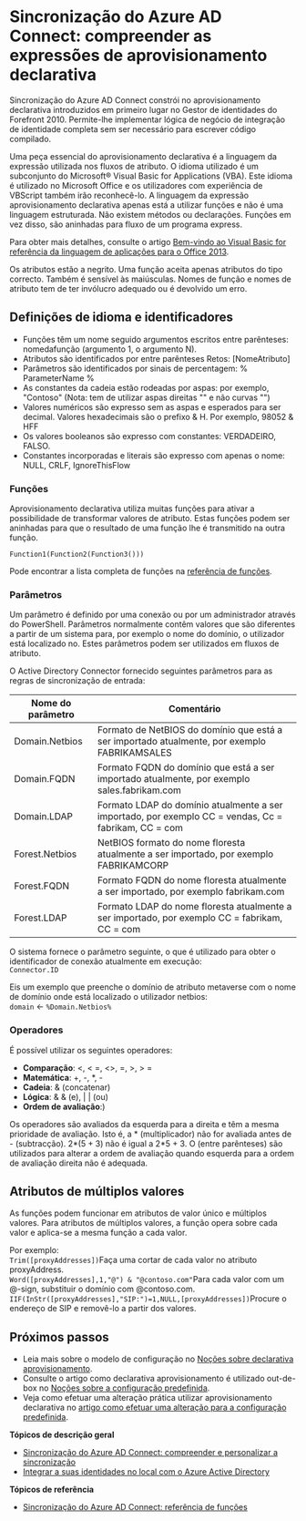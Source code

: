 <properties
    pageTitle="Sincronização do Azure AD Connect: compreender as expressões de aprovisionamento declarativa | Microsoft Azure"
    description="Explica as expressões de aprovisionamento declarativas."
    services="active-directory"
    documentationCenter=""
    authors="andkjell"
    manager="femila"
    editor=""/>

<tags
    ms.service="active-directory"
    ms.workload="identity"
    ms.tgt_pltfrm="na"
    ms.devlang="na"
    ms.topic="article"
    ms.date="08/31/2016"
    ms.author="markusvi;andkjell"/>


# <a name="azure-ad-connect-sync-understanding-declarative-provisioning-expressions"></a>Sincronização do Azure AD Connect: compreender as expressões de aprovisionamento declarativa
Sincronização do Azure AD Connect constrói no aprovisionamento declarativa introduzidos em primeiro lugar no Gestor de identidades do Forefront 2010. Permite-lhe implementar lógica de negócio de integração de identidade completa sem ser necessário para escrever código compilado.

Uma peça essencial do aprovisionamento declarativa é a linguagem da expressão utilizada nos fluxos de atributo. O idioma utilizado é um subconjunto do Microsoft® Visual Basic for Applications (VBA). Este idioma é utilizado no Microsoft Office e os utilizadores com experiência de VBScript também irão reconhecê-lo. A linguagem da expressão aprovisionamento declarativa apenas está a utilizar funções e não é uma linguagem estruturada. Não existem métodos ou declarações. Funções em vez disso, são aninhadas para fluxo de um programa express.

Para obter mais detalhes, consulte o artigo [Bem-vindo ao Visual Basic for referência da linguagem de aplicações para o Office 2013](https://msdn.microsoft.com/library/gg264383.aspx).

Os atributos estão a negrito. Uma função aceita apenas atributos do tipo correcto. Também é sensível às maiúsculas. Nomes de função e nomes de atributo tem de ter invólucro adequado ou é devolvido um erro.

## <a name="language-definitions-and-identifiers"></a>Definições de idioma e identificadores

- Funções têm um nome seguido argumentos escritos entre parênteses: nomedafunção (argumento 1, o argumento N).
- Atributos são identificados por entre parênteses Retos: [NomeAtributo]
- Parâmetros são identificados por sinais de percentagem: % ParameterName %
- As constantes da cadeia estão rodeadas por aspas: por exemplo, "Contoso" (Nota: tem de utilizar aspas direitas "" e não curvas "")
- Valores numéricos são expresso sem as aspas e esperados para ser decimal. Valores hexadecimais são o prefixo & H. Por exemplo, 98052 & HFF
- Os valores booleanos são expresso com constantes: VERDADEIRO, FALSO.
- Constantes incorporadas e literais são expresso com apenas o nome: NULL, CRLF, IgnoreThisFlow

### <a name="functions"></a>Funções
Aprovisionamento declarativa utiliza muitas funções para ativar a possibilidade de transformar valores de atributo. Estas funções podem ser aninhadas para que o resultado de uma função lhe é transmitido na outra função.

`Function1(Function2(Function3()))`

Pode encontrar a lista completa de funções na [referência de funções](active-directory-aadconnectsync-functions-reference.md).

### <a name="parameters"></a>Parâmetros
Um parâmetro é definido por uma conexão ou por um administrador através do PowerShell. Parâmetros normalmente contêm valores que são diferentes a partir de um sistema para, por exemplo o nome do domínio, o utilizador está localizado no. Estes parâmetros podem ser utilizados em fluxos de atributo.

O Active Directory Connector fornecido seguintes parâmetros para as regras de sincronização de entrada:

| Nome do parâmetro | Comentário |
| --- | --- |
| Domain.Netbios | Formato de NetBIOS do domínio que está a ser importado atualmente, por exemplo FABRIKAMSALES |
| Domain.FQDN | Formato FQDN do domínio que está a ser importado atualmente, por exemplo sales.fabrikam.com |
| Domain.LDAP | Formato LDAP do domínio atualmente a ser importado, por exemplo CC = vendas, Cc = fabrikam, CC = com |
| Forest.Netbios | NetBIOS formato do nome floresta atualmente a ser importado, por exemplo FABRIKAMCORP |
| Forest.FQDN | Formato FQDN do nome floresta atualmente a ser importado, por exemplo fabrikam.com |
| Forest.LDAP | Formato LDAP do nome floresta atualmente a ser importado, por exemplo CC = fabrikam, CC = com |

O sistema fornece o parâmetro seguinte, o que é utilizado para obter o identificador de conexão atualmente em execução:  
`Connector.ID`

Eis um exemplo que preenche o domínio de atributo metaverse com o nome de domínio onde está localizado o utilizador netbios:  
`domain` <- `%Domain.Netbios%`

### <a name="operators"></a>Operadores
É possível utilizar os seguintes operadores:

- **Comparação**: <, < =, <>, =, >, > =
- **Matemática**: +, -, \*, -
- **Cadeia**: & (concatenar)
- **Lógica**: & & (e), | | (ou)
- **Ordem de avaliação**:)

Os operadores são avaliados da esquerda para a direita e têm a mesma prioridade de avaliação. Isto é, a \* (multiplicador) não for avaliada antes de - (subtracção). 2\*(5 + 3) não é igual a 2\*5 + 3. O (entre parênteses) são utilizados para alterar a ordem de avaliação quando esquerda para a ordem de avaliação direita não é adequada.

## <a name="multi-valued-attributes"></a>Atributos de múltiplos valores
As funções podem funcionar em atributos de valor único e múltiplos valores. Para atributos de múltiplos valores, a função opera sobre cada valor e aplica-se a mesma função a cada valor.

Por exemplo:  
`Trim([proxyAddresses])`Faça uma cortar de cada valor no atributo proxyAddress.  
`Word([proxyAddresses],1,"@") & "@contoso.com"`Para cada valor com um @-sign, substituir o domínio com @contoso.com.  
`IIF(InStr([proxyAddresses],"SIP:")=1,NULL,[proxyAddresses])`Procure o endereço de SIP e removê-lo a partir dos valores.

## <a name="next-steps"></a>Próximos passos

- Leia mais sobre o modelo de configuração no [Noções sobre declarativa aprovisionamento](active-directory-aadconnectsync-understanding-declarative-provisioning.md).
- Consulte o artigo como declarativa aprovisionamento é utilizado out-de-box no [Noções sobre a configuração predefinida](active-directory-aadconnectsync-understanding-default-configuration.md).
- Veja como efetuar uma alteração prática utilizar aprovisionamento declarativa no [artigo como efetuar uma alteração para a configuração predefinida](active-directory-aadconnectsync-change-the-configuration.md).

**Tópicos de descrição geral**

- [Sincronização do Azure AD Connect: compreender e personalizar a sincronização](active-directory-aadconnectsync-whatis.md)
- [Integrar a suas identidades no local com o Azure Active Directory](active-directory-aadconnect.md)

**Tópicos de referência**

- [Sincronização do Azure AD Connect: referência de funções](active-directory-aadconnectsync-functions-reference.md)
